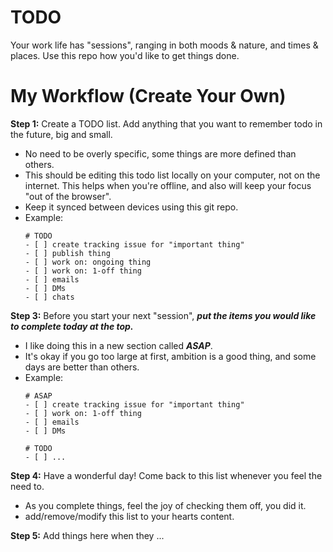 # TODO
Your work life has "sessions", ranging in both moods & nature, and times & places. Use this repo how you'd like to get things done.

# My Workflow (Create Your Own)
**Step 1:** Create a TODO list. Add anything that you want to remember todo in the future, big and small.
  - No need to be overly specific, some things are more defined than others.
  - This should be editing this todo list locally on your computer, not on the internet. This helps when you're offline, and also will keep your focus "out of the browser".
  - Keep it synced between devices using this git repo.
  - Example:
    ```
    # TODO
    - [ ] create tracking issue for "important thing"
    - [ ] publish thing
    - [ ] work on: ongoing thing
    - [ ] work on: 1-off thing
    - [ ] emails
    - [ ] DMs
    - [ ] chats
    ```  

**Step 3:** Before you start your next "session", ***put the items you would like to complete today at the top.***
  - I like doing this in a new section called ***ASAP***.
  - It's okay if you go too large at first, ambition is a good thing, and some days are better than others.
  - Example:
    ```
    # ASAP
    - [ ] create tracking issue for "important thing"
    - [ ] work on: 1-off thing
    - [ ] emails
    - [ ] DMs

    # TODO
    - [ ] ...
    ```

**Step 4:** Have a wonderful day! Come back to this list whenever you feel the need to.
  - As you complete things, feel the joy of checking them off, you did it.
  - add/remove/modify this list to your hearts content.

**Step 5:** Add things here when they ...

